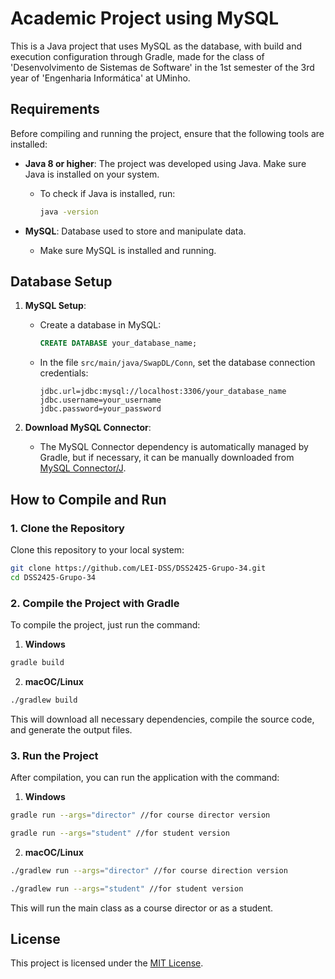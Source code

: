 
# Academic Project using MySQL

This is a Java project that uses MySQL as the database, with build and execution configuration through Gradle, made for the class of 'Desenvolvimento de Sistemas de Software' in the 1st semester of the 3rd year of 'Engenharia Informática' at UMinho.

## Requirements

Before compiling and running the project, ensure that the following tools are installed:

- **Java 8 or higher**: The project was developed using Java. Make sure Java is installed on your system.
    - To check if Java is installed, run:
      ```bash
      java -version
      ```

- **MySQL**: Database used to store and manipulate data.
    - Make sure MySQL is installed and running.

## Database Setup

1. **MySQL Setup**:
    - Create a database in MySQL:
      ```sql
      CREATE DATABASE your_database_name;
      ```
    - In the file `src/main/java/SwapDL/Conn`, set the database connection credentials:

      ```properties
      jdbc.url=jdbc:mysql://localhost:3306/your_database_name
      jdbc.username=your_username
      jdbc.password=your_password
      ```

2. **Download MySQL Connector**:
    - The MySQL Connector dependency is automatically managed by Gradle, but if necessary, it can be manually downloaded from [MySQL Connector/J](https://dev.mysql.com/downloads/connector/j/).

## How to Compile and Run

### 1. Clone the Repository

Clone this repository to your local system:

```bash
git clone https://github.com/LEI-DSS/DSS2425-Grupo-34.git
cd DSS2425-Grupo-34
```

### 2. Compile the Project with Gradle

To compile the project, just run the command:

1. **Windows**

```bash
gradle build
```

2. **macOC/Linux**

```bash
./gradlew build
```

This will download all necessary dependencies, compile the source code, and generate the output files.

### 3. Run the Project

After compilation, you can run the application with the command:

1. **Windows**

```bash
gradle run --args="director" //for course director version
```

```bash
gradle run --args="student" //for student version
```

2. **macOC/Linux**

```bash
./gradlew run --args="director" //for course direction version
```

```bash
./gradlew run --args="student" //for student version
```

This will run the main class as a course director or as a student.

## License

This project is licensed under the [MIT License](LICENSE).
